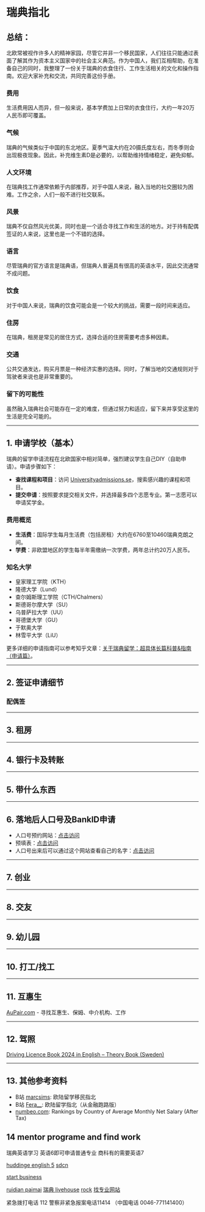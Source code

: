 # 瑞典指北

## 总结：
北欧常被视作许多人的精神家园，尽管它并非一个移民国家，人们往往只能通过表面了解其作为资本主义国家中的社会主义典范。作为中国人，我们互相帮助，在准备自己的同时，我整理了一份关于瑞典的衣食住行、工作生活相关的文化和操作指南。欢迎大家补充和交流，共同完善这份手册。

### 费用
生活费用因人而异，但一般来说，基本学费加上日常的衣食住行，大约一年20万人民币即可覆盖。

### 气候
瑞典的气候类似于中国的东北地区。夏季气温大约在20摄氏度左右，而冬季则会出现极夜现象。因此，补充维生素D是必要的，以帮助维持情绪稳定，避免抑郁。

### 人文环境
在瑞典找工作通常依赖于内部推荐，对于中国人来说，融入当地的社交圈较为困难。工作之余，人们一般不进行社交联系。

### 风景
瑞典不仅自然风光优美，同时也是一个适合寻找工作和生活的地方。对于持有配偶签证的人来说，这里也是一个不错的选择。

### 语言
尽管瑞典的官方语言是瑞典语，但瑞典人普遍具有很高的英语水平，因此交流通常不成问题。

### 饮食
对于中国人来说，瑞典的饮食可能会是一个较大的挑战，需要一段时间来适应。

### 住房
在瑞典，租房是常见的居住方式，选择合适的住房需要考虑多种因素。

### 交通
公共交通发达，购买月票是一种经济实惠的选择。同时，了解当地的交通规则对于驾驶者来说也是非常重要的。

### 留下的可能性
虽然融入瑞典社会可能存在一定的难度，但通过努力和适应，留下来并享受这里的生活是完全可能的。

---

## 1. 申请学校（基本）
瑞典的留学申请流程在北欧国家中相对简单，强烈建议学生自己DIY（自助申请）。申请步骤如下：

- **查找课程和项目**：访问 [Universityadmissions.se](https://www.universityadmissions.se)，搜索感兴趣的课程和项目。
- **提交申请**：按照要求提交相关文件，并选择最多四个志愿专业。第一志愿可以申请奖学金。

### 费用概览
- **生活费**：国际学生每月生活费（包括房租）大约在6760至10460瑞典克朗之间。
- **学费**：非欧盟地区的学生每半年需缴纳一次学费，两年总计约20万人民币。

### 知名大学
- 皇家理工学院（KTH）
- 隆德大学（Lund）
- 查尔姆斯理工学院（CTH/Chalmers）
- 斯德哥尔摩大学（SU）
- 乌普萨拉大学（UU）
- 哥德堡大学（GU）
- 于默奥大学
- 林雪平大学（LiU）

更多详细的申请指南可以参考知乎文章：[关于瑞典留学：超具体长篇科普&指南（申请篇）](#)。

---

## 2. 签证申请细节
### 配偶签

---

## 3. 租房

---

## 4. 银行卡及转账

---

## 5. 带什么东西

---

## 6. 落地后人口号及BankID申请
- 人口号预约网站：[点击访问](https://ssc.nemoq.se/Booking/Booking/Index/SSC)
- 预填表：[点击访问](https://www7.skatteverket.se/portal/flytta-till-sverige-anmalan/skapa/bakgrund)
- 人口号出来后可以通过这个网站查看自己的名字：[点击访问](https://www.hitta.se/)

---

## 7. 创业

---

## 8. 交友

---

## 9. 幼儿园

---

## 10. 打工/找工

---

## 11. 互惠生
[AuPair.com](https://www.aupair.com/cn) - 寻找互惠生、保姆、中介机构、工作

---

## 12. 驾照
[Driving Licence Book 2024 in English – Theory Book (Sweden)](https://korkortonline.se/en/theory-book/)

---

## 13. 其他参考资料
- B站 [marcsims](https://www.bilibili.com/video/BV1fd4y1P7QF/?spm_id_from=333.999.0.0): 欧陆留学移民指北
- B站 [Fera__](https://www.bilibili.com/video/BV1QX4y1f7Pk/?spm_id_from=333.999.0.0): 欧陆留学指北（从金融跑路版）
- [numbeo.com](https://www.numbeo.com/cost-of-living/country_price_rankings?displayCurrency=USD&itemId=105&region=150): Rankings by Country of Average Monthly Net Salary (After Tax)

## 14 mentor programe and find work
瑞典英语学习  英语6即可申请普通专业  商科有的需要英语7 

[huddinge english 5](https://huddinge.alvis.se/hittakurser/kurs/63469?hittaKurserPageModel.HittaKurserViewModel.Search=engel&hittaKurserPageModel.HittaKurserViewModel.SokMetod=sok&hittaKurserPageModel.HittaKurserViewModel.SelectedSkolformId=0&hittaKurserPageModel.HittaKurserViewModel.SelectedKurskategoriId=0&hittaKurserPageModel.HittaKurserViewModel.SelectedAmnesomradeId=0&hittaKurserPageModel.HittaKurserViewModel.SelectedSkolaId=0&hittaKurserPageModel.HittaKurserViewModel.Kommande=false&hittaKurserPageModel.HittaKurserViewModel.SelectedPlatsId=0)
[sdcn](https://www.staforum.se/sdcn/join-sdcn/)

[start business](https://bokanyforetagarradgivning.stockholm.se/)

[ruidian paimai](https://www.tradera.com/item/302393/646623578/fynda-macbook-pro-retina-15-i7-2-5-ghz-16gb-512gb-mycket-fin-billigt-)
[瑞典 livehouse](https://gamlaenskedebryggeri.se/pa-gang/)
[rock](https://myrockshows.com/location/248-stockholm/)
[找专业网站]()

 紧急拨打电话 112    警察非紧急报案电话11414 （中国电话 0046-771141400）